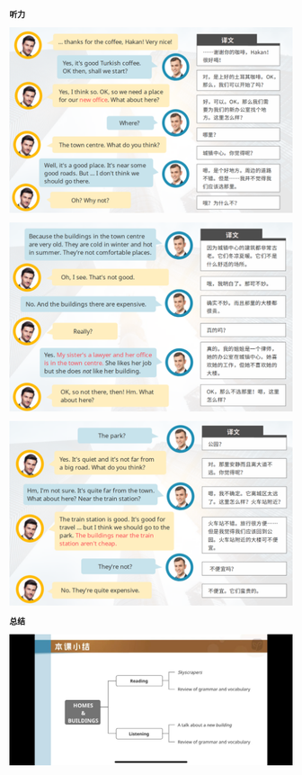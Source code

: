 **听力**

![image-20230822195638656](assets/14-U7L2Homes.and.Buildings-Reading.and.Listening/image-20230822195638656.png)

![image-20230822195658836](assets/14-U7L2Homes.and.Buildings-Reading.and.Listening/image-20230822195658836.png)

![image-20230822195717050](assets/14-U7L2Homes.and.Buildings-Reading.and.Listening/image-20230822195717050.png)

**总结**

![image-20230822195739351](assets/14-U7L2Homes.and.Buildings-Reading.and.Listening/image-20230822195739351.png)